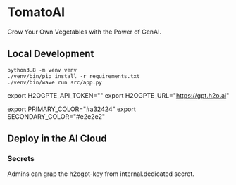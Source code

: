 # TomatoAI

Grow Your Own Vegetables with the Power of GenAI.

## Local Development
```shell script
python3.8 -m venv venv
./venv/bin/pip install -r requirements.txt
./venv/bin/wave run src/app.py
```

export H2OGPTE_API_TOKEN=""
export H2OGPTE_URL="https://gpt.h2o.ai"

export PRIMARY_COLOR="#a32424"
export SECONDARY_COLOR="#e2e2e2"

## Deploy in the AI Cloud

### Secrets

Admins can grap the h2ogpt-key from internal.dedicated secret.
 